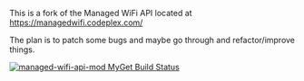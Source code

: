 This is a fork of the Managed WiFi API located at <https://managedwifi.codeplex.com/>

The plan is to patch some bugs and maybe go through and refactor/improve things.

[![managed-wifi-api-mod MyGet Build Status](https://www.myget.org/BuildSource/Badge/managed-wifi-api-mod?identifier=26b01a84-27bd-42bc-98ae-466507aa2c6c)](https://www.myget.org/)
